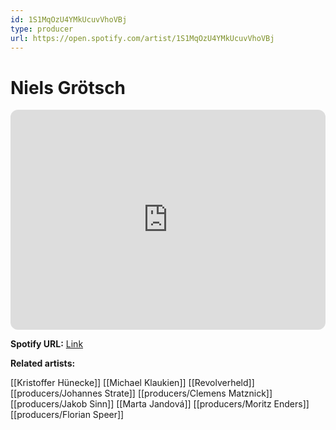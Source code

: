 ```yaml
---
id: 1S1MqOzU4YMkUcuvVhoVBj
type: producer
url: https://open.spotify.com/artist/1S1MqOzU4YMkUcuvVhoVBj
---
```

# Niels Grötsch

<iframe style="border-radius:12px" src="https://open.spotify.com/embed/artist/1S1MqOzU4YMkUcuvVhoVBj" width="100%" height="352" frameBorder="0" allowfullscreen="" allow="autoplay; clipboard-write; encrypted-media; fullscreen; picture-in-picture" loading="lazy"></iframe>

**Spotify URL:** [Link](https://open.spotify.com/artist/1S1MqOzU4YMkUcuvVhoVBj)

**Related artists:**

[[Kristoffer Hünecke]]
[[Michael Klaukien]]
[[Revolverheld]]
[[producers/Johannes Strate]]
[[producers/Clemens Matznick]]
[[producers/Jakob Sinn]]
[[Marta Jandová]]
[[producers/Moritz Enders]]
[[producers/Florian Speer]]
